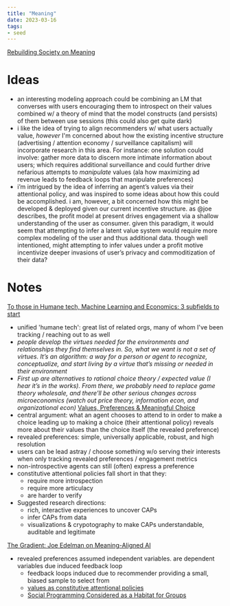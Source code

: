 ```yaml
---
title: "Meaning"
date: 2023-03-16
tags:
- seed
---
```

[Rebuilding Society on Meaning](https://www.rebuildingmeaning.org/)
# Ideas
- an interesting modeling approach could be combining an LM that converses with users encouraging them to introspect on their values combined w/ a theory of mind that the model constructs (and persists) of them between use sessions (this could also get quite dark)
- i like the idea of trying to align recommenders w/ what users actually value, *however* I'm concerned about how the existing incentive structure (advertising / attention economy / surveillance capitalism) will incorporate research in this area. For instance: one solution could involve: gather more data to discern more intimate information about users; which requires additional surveillance and could further drive nefarious attempts to *manipulate* values (ala how maximizing ad revenue leads to feedback loops that manipulate preferences)
- i’m intrigued by the idea of inferring an agent’s values via their attentional policy, and was inspired to some ideas about how this could be accomplished. i am, however, a bit concerned how this might be developed & deployed given our current incentive structure. as @joe describes, the profit model at present drives engagement via a shallow understanding of the user as consumer. given this paradigm, it would seem that attempting to infer a latent value system would require more complex modeling of the user and thus additional data. though well intentioned, might attempting to infer values under a profit motive incentivize deeper invasions of user’s privacy and commoditization of their data?

# Notes
[To those in Humane tech, Machine Learning and Economics: 3 subfields to start](https://rebuildingmeaning.substack.com/p/lets-convene-researchers-and-makers)
- unified 'humane tech': great list of related orgs, many of whom I've been tracking / reaching out to as well
- *people develop the virtues needed for the environments and relationships they find themselves in. So, what we want is not a set of virtues. It’s an algorithm: a way for a person or agent to recognize, conceptualize, and start living by a virtue that’s missing or needed in their environment*
- *First up are alternatives to rational choice theory / expected value (I hear it’s in the works). From there, we probably need to replace game theory wholesale, and there’ll be other serious changes across microeconomics (watch out price theory, information econ, and organizational econ)*
[Values, Preferences & Meaningful Choice](https://github.com/jxe/vpm/blob/master/vpm.pdf)
- central argument: what an agent chooses to attend to in order to make a choice leading up to making a choice (their attentional policy) reveals more about their values than the choice itself (the revealed preference)
- revealed preferences: simple, universally applicable, robust, and high resolution
- users can be lead astray / choose something w/o serving their interests when only tracking revealed preferences / engagement metrics
- non-introspective agents can still (often) express a preference
- constitutive attentional policies fall short in that they:
	- require more introspection
	- require more articulacy
	- are harder to verify
- Suggested research directions:
	- rich, interactive experiences to uncover CAPs
	- infer CAPs from data
	- visualizations & crypotography to make CAPs understandable, auditable and legitimate
	
[The Gradient: Joe Edelman on Meaning-Aligned AI](https://open.substack.com/pub/thegradientpub/p/joe-edelman-meaning-aligned-ai?r=1u24h5&utm_campaign=post&utm_medium=web)
- revealed preferences assumed independent variables. are dependent variables due induced feedback loop
	- feedback loops induced due to recommender providing a small, biased sample to select from
	- [values as constitutive attentional policies](https://github.com/jxe/vpm/blob/master/vpm.pdf)
	- [Social Programming Considered as a Habitat for Groups](https://nxhx.org/pdf/edelman-habitat.pdf)